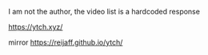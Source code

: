 I am not the author, the video list is a hardcoded response

https://ytch.xyz/

mirror https://reijaff.github.io/ytch/ 
